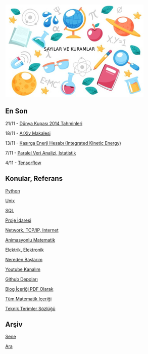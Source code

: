 
![](sk.jpg)

## En Son

21/11 - [Dünya Kupası 2014 Tahminleri](2014/11/world-cup-soccer-prediction-futbol-tahmini.html)

18/11 - [ArXiv Makalesi](https://arxiv.org/abs/1310.4664)

13/11 - [Kasırga Enerji Hesabı (Integrated Kinetic Energy)](https://burakbayramli.github.io/dersblog/compscieng/compscieng_xpp01vec/vektor_alanlari_ve_hesaplar.html)

7/11 - [Paralel Veri Analizi, Istatistik](https://burakbayramli.github.io/dersblog/sk/2022/11/paralel-veri-analizi-istatistik.html)

4/11 - [Tensorflow](https://burakbayramli.github.io/dersblog/sk/2022/10/tensorflow.html)

## Konular, Referans

[Python](2016/01/python-dil-ogrenimi.html)

[Unix](2020/07/unix.html)

[SQL](2012/03/sql.html)

[Proje İdaresi](2020/07/proje-idaresi.html)

[Network, TCP/IP, Internet](2000/10/network.html)

[Animasyonlu Matematik](https://www.youtube.com/channel/UCx64ou5qw0Q9LLkwE8xSNEg)

[Elektrik, Elektronik](2020/08/elektronik.html)

[Nereden Başlarım](2019/01/nereden.html)

[Youtube Kanalım](https://www.youtube.com/channel/UCMAUsgUq5ODy8kMnJlUBUdQ)

[Github Depoları](https://github.com/burakbayramli)

[Blog İçeriği PDF Olarak](https://drive.google.com/uc?export=view&id=1Yq6ovajFbXFWurbiFNhXOl0iN5NlkKtE)

[Tüm Matematik Içeriği](https://burakbayramli.github.io/dersblog/)

[Teknik Terimler Sözlüğü](https://burakbayramli.github.io/dersblog/algs/dict/teknik_terimler_sozlugu.html)

## Arşiv

[Sene](year.html)

[Ara](ara.html)




